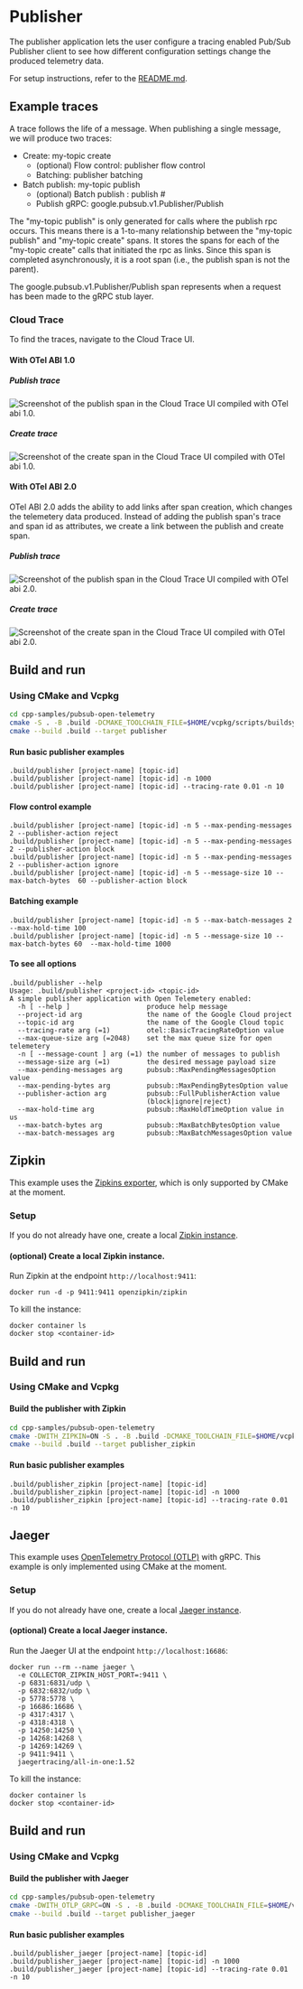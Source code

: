 # Publisher

The publisher application lets the user configure a tracing enabled Pub/Sub
Publisher client to see how different configuration settings change the produced
telemetry data.

For setup instructions, refer to the [README.md](README.md).

## Example traces

A trace follows the life of a message. When publishing a single message, we will produce two traces:
- Create: my-topic create
  - (optional) Flow control: publisher flow control
  - Batching: publisher batching
- Batch publish:  my-topic publish
  - (optional) Batch publish <N>: publish #<N>
  - Publish gRPC: google.pubsub.v1.Publisher/Publish

The "my-topic publish" is only generated for calls where the publish rpc occurs. This means there is a 1-to-many relationship between the "my-topic publish" and "my-topic create" spans. It stores the spans for each of the "my-topic create" calls that initiated the rpc as links. Since this span is completed asynchronously, it is a root span (i.e., the publish span is not the parent).

The google.pubsub.v1.Publisher/Publish span represents when a request has been made to the gRPC stub layer.

### Cloud Trace
To find the traces, navigate to the Cloud Trace UI.

#### With OTel ABI 1.0
##### Publish trace

![Screenshot of the publish span in the Cloud Trace UI compiled with OTel abi 1.0.](assets/publish_span_1.png)

##### Create trace

![Screenshot of the create span in the Cloud Trace UI compiled with OTel abi 1.0.](assets/create_span_1.png)

#### With OTel ABI 2.0
OTel ABI 2.0 adds the ability to add links after span creation, which changes the telemetery data produced. Instead of adding the publish span's trace and span id as attributes, we create a link between the publish and create span.

##### Publish trace

![Screenshot of the publish span in the Cloud Trace UI compiled with OTel abi 2.0.](assets/publish_span_2.png)

##### Create trace

![Screenshot of the create span in the Cloud Trace UI compiled with OTel abi 2.0.](assets/create_span_2.png)

## Build and run

### Using CMake and Vcpkg

```sh
cd cpp-samples/pubsub-open-telemetry
cmake -S . -B .build -DCMAKE_TOOLCHAIN_FILE=$HOME/vcpkg/scripts/buildsystems/vcpkg.cmake -G Ninja
cmake --build .build --target publisher
```

#### Run basic publisher examples

```shell
.build/publisher [project-name] [topic-id]
.build/publisher [project-name] [topic-id] -n 1000
.build/publisher [project-name] [topic-id] --tracing-rate 0.01 -n 10
```

#### Flow control example

```shell
.build/publisher [project-name] [topic-id] -n 5 --max-pending-messages 2 --publisher-action reject
.build/publisher [project-name] [topic-id] -n 5 --max-pending-messages 2 --publisher-action block
.build/publisher [project-name] [topic-id] -n 5 --max-pending-messages 2 --publisher-action ignore
.build/publisher [project-name] [topic-id] -n 5 --message-size 10 --max-batch-bytes  60 --publisher-action block
```

#### Batching example

```shell
.build/publisher [project-name] [topic-id] -n 5 --max-batch-messages 2 --max-hold-time 100
.build/publisher [project-name] [topic-id] -n 5 --message-size 10 --max-batch-bytes 60  --max-hold-time 1000
```

#### To see all options

```shell
.build/publisher --help
Usage: .build/publisher <project-id> <topic-id>
A simple publisher application with Open Telemetery enabled:
  -h [ --help ]                   produce help message
  --project-id arg                the name of the Google Cloud project
  --topic-id arg                  the name of the Google Cloud topic
  --tracing-rate arg (=1)         otel::BasicTracingRateOption value
  --max-queue-size arg (=2048)    set the max queue size for open telemetery
  -n [ --message-count ] arg (=1) the number of messages to publish
  --message-size arg (=1)         the desired message payload size
  --max-pending-messages arg      pubsub::MaxPendingMessagesOption value
  --max-pending-bytes arg         pubsub::MaxPendingBytesOption value
  --publisher-action arg          pubsub::FullPublisherAction value
                                  (block|ignore|reject)
  --max-hold-time arg             pubsub::MaxHoldTimeOption value in us
  --max-batch-bytes arg           pubsub::MaxBatchBytesOption value
  --max-batch-messages arg        pubsub::MaxBatchMessagesOption value
```

## Zipkin

This example uses the
[Zipkins exporter](https://github.com/open-telemetry/opentelemetry-cpp/tree/main/exporters/zipkin),
which is only supported by CMake at the moment.

### Setup

If you do not already have one, create a local
[Zipkin instance](https://zipkin.io/pages/quickstart.html).

#### (optional) Create a local Zipkin instance.

Run Zipkin at the endpoint `http://localhost:9411`:

```shell
docker run -d -p 9411:9411 openzipkin/zipkin
```

To kill the instance:

```shell
docker container ls
docker stop <container-id>
```

<!-- TODO(issues/285): when the library in vcpkg is updated, add the screenshots
#### Publish trace

![Screenshot of the publish span in the Zipkin UI.](assets/zipkin_publish_span.png)

#### Create trace

![Screenshot of the create span in the Zipkin UI.](assets/zipkin_create_span.png) -->

## Build and run

### Using CMake and Vcpkg

#### Build the publisher with Zipkin

```sh
cd cpp-samples/pubsub-open-telemetry
cmake -DWITH_ZIPKIN=ON -S . -B .build -DCMAKE_TOOLCHAIN_FILE=$HOME/vcpkg/scripts/buildsystems/vcpkg.cmake -G Ninja
cmake --build .build --target publisher_zipkin
```

#### Run basic publisher examples

```shell
.build/publisher_zipkin [project-name] [topic-id]
.build/publisher_zipkin [project-name] [topic-id] -n 1000
.build/publisher_zipkin [project-name] [topic-id] --tracing-rate 0.01 -n 10
```

## Jaeger

This example uses
[OpenTelemetry Protocol (OTLP)](https://github.com/open-telemetry/opentelemetry-cpp/tree/main/examples/otlp)
with gRPC. This example is only implemented using CMake at the moment.

### Setup

If you do not already have one, create a local
[Jaeger instance](https://www.jaegertracing.io/docs/1.52/getting-started).

#### (optional) Create a local Jaeger instance.

Run the Jaeger UI at the endpoint `http://localhost:16686`:

```shell
docker run --rm --name jaeger \
  -e COLLECTOR_ZIPKIN_HOST_PORT=:9411 \
  -p 6831:6831/udp \
  -p 6832:6832/udp \
  -p 5778:5778 \
  -p 16686:16686 \
  -p 4317:4317 \
  -p 4318:4318 \
  -p 14250:14250 \
  -p 14268:14268 \
  -p 14269:14269 \
  -p 9411:9411 \
  jaegertracing/all-in-one:1.52
```

To kill the instance:

```shell
docker container ls
docker stop <container-id>
```

<!-- TODO(issues/285): when the library in vcpkg is updated, add the screenshots
#### Publish trace

![Screenshot of the publish span in the Jaeger UI.](assets/jaeger_publish_span.png)

#### Create trace

![Screenshot of the create span in the Jaeger UI.](assets/jaeger_create_span.png) -->

## Build and run

### Using CMake and Vcpkg

#### Build the publisher with Jaeger

```sh
cd cpp-samples/pubsub-open-telemetry
cmake -DWITH_OTLP_GRPC=ON -S . -B .build -DCMAKE_TOOLCHAIN_FILE=$HOME/vcpkg/scripts/buildsystems/vcpkg.cmake -G Ninja
cmake --build .build --target publisher_jaeger
```

#### Run basic publisher examples

```shell
.build/publisher_jaeger [project-name] [topic-id]
.build/publisher_jaeger [project-name] [topic-id] -n 1000
.build/publisher_jaeger [project-name] [topic-id] --tracing-rate 0.01 -n 10
```
